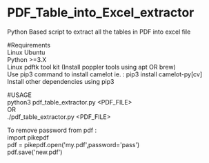 # PDF_Table_into_Excel_extractor
Python Based script to extract all the tables in PDF into excel file

#Requirements<br>
Linux Ubuntu <br>
Python >=3.X <br>
Linux pdftk tool kit (Install poppler tools using apt OR brew) <br>
Use pip3 command to install camelot ie. : pip3 install camelot-py[cv] <br>
Install other dependencies using pip3 <br>


#USAGE <br>
python3 pdf_table_extractor.py <PDF_FILE> <br>
OR <br>
./pdf_table_extractor.py <PDF_FILE> <br>


To remove password from pdf :<br>
import pikepdf<br>
pdf = pikepdf.open('my.pdf',password='pass')<br>
pdf.save('new.pdf')<br>
